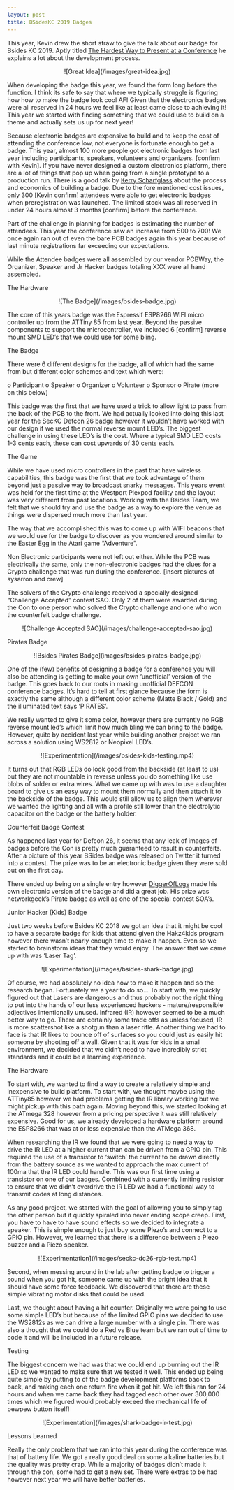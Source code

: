 ```yaml
---
layout: post
title: BSidesKC 2019 Badges
---
```


This year,  Kevin drew the short straw to give the talk about our badge for Bsides KC 2019.  Aptly titled [The Hardest Way to Present at a Conference](https://github.com/BadgePiratesLLC/BSidesKC19/blob/master/docs/BSidesKC_2019_Presentation.pptx) he explains a lot about the development process.

<p align="center">
![Great Idea](/images/great-idea.jpg)
</p>


When developing the badge this year, we found the form long before the function.  I think its safe to say that where we typically struggle is figuring how how to make the badge look cool AF!  Given that the electronics badges were all reserved in 24 hours we feel like at least came close to achieving it!  This year we started with finding something that we could use to build on a theme and actually sets us up for next year!

Because electronic badges are expensive to build and to keep the cost of attending the conference low, not everyone is fortunate enough to get a badge.  This year, almost 100 more people got electronic badges from last year including participants, speakers, volunteers and organizers. [confirm with Kevin].   If you have never designed a custom electronics platform, there are a lot of things that pop up when going from a single prototype to a production run.  There is a good talk by [Kerry Scharfglass](https://youtu.be/PUvh5-_HJJg) about the process and economics of building a badge.  Due to the fore mentioned cost issues, only 300 [Kevin confirm] attendees were able to get electronic badges when preregistration was launched.  The limited stock was all reserved in under 24 hours almost 3 months [confirm] before the conference.

Part of the challenge in planning for badges is estimating the number of attendees.  This year the conference saw an increase from 500 to 700!  We once again ran out of even the bare PCB badges again this year because of last minute registrations far exceeding our expectations.

While the Attendee badges were all assembled by our vendor PCBWay, the Organizer, Speaker and Jr Hacker badges totaling XXX were all hand assembled.

The Hardware

<p align="center">
![The Badge](/images/bsides-badge.jpg)
</p>

The core of this years badge was the Espressif ESP8266 WIFI micro controller up from the ATTiny 85 from last year.  Beyond the passive components to support the microcontroller, we included 6 [confirm] reverse mount SMD LED’s that we could use for some bling.


The Badge

There were 6 different designs for the badge, all of which had the same from but different color schemes and text which were:

o Participant
o Speaker
o Organizer
o Volunteer
o Sponsor
o Pirate (more on this below)

This badge was the first that we have used a trick to allow light to pass from the back of the PCB to the front.  We had actually looked into doing this last year for the SecKC Defcon 26 badge however it wouldn’t have worked with our design if we used the normal reverse mount LED’s.  The biggest challenge in using these LED’s is the cost.  Where a typical SMD LED costs 1-3 cents each, these can cost upwards of 30 cents each.

The Game

While we have used micro controllers in the past that have wireless capabilities, this badge was the first that we took advantage of them beyond just a passive way to broadcast snarky messages.  This years event was held for the first time at the Westport Plexpod facility and the layout was very different from past locations.  Working with the Bsides Team, we felt that we should try and use the badge as a way to explore the venue as things were dispersed much more than last year.

The way that we accomplished this was to come up with WIFI beacons that we would use for the badge to discover as you wondered around similar to the Easter Egg in the Atari game “Adventure”.

Non Electronic participants were not left out either.  While the PCB was electrically the same, only the non-electronic badges had the clues for a Crypto challenge that was run during the conference.  [insert pictures of sysarron and crew]

The solvers of the Crypto challenge received a specially designed “Challenge Accepted” contest SAO.  Only 2 of them were awarded during the Con to one person who solved the Crypto challenge and one who won the counterfeit badge challenge.

<p align="center">
![Challenge Accepted SAO](/images/challenge-accepted-sao.jpg)
</p>

Pirates Badge

<p align="center">
![Bsides Pirates Badge](images/bsides-pirates-badge.jpg)
</p>

One of the (few) benefits of designing a badge for a conference you will also be attending is getting to make your own ‘unofficial’ version of the badge.  This goes back to our roots in making unofficial DEFCON conference badges.  It’s hard to tell at first glance because the form is exactly the same although a different color scheme (Matte Black / Gold) and the illuminated text says ‘PIRATES’.

We really wanted to give it some color, however there are currently no RGB reverse mount led’s which limit how much bling we can bring to the badge. However, quite by accident last year while building another project we ran across a solution using WS2812 or Neopixel LED’s.

<p align="center">
![Experimentation](/images/bsides-kids-testing.mp4)
</p>

It turns out that RGB LEDs do look good from the backside (at least to us) but they are not mountable in reverse unless you do something like use blobs of solder or extra wires.  What we came up with was to use a daughter board to give us an easy way to mount them normally and then attach it to the backside of the badge.  This would still allow us to align them wherever we wanted the lighting and all with a profile stlll lower than the electrolytic capacitor on the badge or the battery holder.

Counterfeit Badge Contest

As happened last year for Defcon 26, it seems that any leak of images of badges before the Con is pretty much guaranteed to result in counterfeits.  After a picture of this year BSides badge was released on Twitter it turned into a contest.  The prize was to be an electronic badge given they were sold out on the first day.

There ended up being on a single entry however [DiggerOfLogs](https://twitter.com/DiggerOfLogs) made his own electronic version of the badge and did a great job.  His prize was networkgeek’s Pirate badge as well as one of the special contest SOA’s.

Junior Hacker (Kids) Badge

Just two weeks before Bsides KC 2018 we got an idea that it might be cool to have a separate badge for kids that attend given the Hakz4kids program however there wasn’t nearly enough time to make it happen.  Even so we started to brainstorm ideas that they would enjoy.  The answer that we came up with was ‘Laser Tag’.

<p align="center">
![Experimentation](/images/bsides-shark-badge.jpg)
</p>

Of course, we had absolutely no idea how to make it happen and so the research began.  Fortunately we a year to do so...  To start with, we quickly figured out that Lasers are dangerous and thus probably not the right thing to put into the hands of our less experienced  hackers - mature/responsible adjectives intentionally unused.  Infrared (IR) however seemed to be a much better way to go.  There are certainly some trade offs as unless focused, IR is more scattershot like a shotgun than a laser rifle.  Another thing we had to face is that IR likes to bounce off of surfaces so you could just as easily hit someone by shooting off a wall.  Given that it was for kids in a small environment, we decided that we didn’t need to have incredibly strict standards and it could be a learning experience.

The Hardware

To start with, we wanted to find a way to create a relatively simple and inexpensive to build platform.  To start with, we thought maybe using the ATTiny85 however we had problems getting the IR library working but we might pickup with this path again.  Moving beyond this, we started looking at the ATmega 328 however from a pricing perspective it was still relatively expensive. Good for us, we already developed a hardware platform around the ESP8266 that was at or less expensive than the ATMega 368.

When researching the IR we found that we were going to need a way to drive the IR LED at a higher current than can be driven from a GPIO pin.  This required the use of a transistor to ‘switch’ the current to be drawn directly from the battery source as we wanted to approach the max current of 100ma that the IR LED could handle.  This was our first time using a transistor on one of our badges.  Combined with a currently limiting resistor to ensure that we didn’t overdrive the IR LED we had a functional way to transmit codes at long distances.

As any good project, we started with the goal of allowing you to simply tag the other person but it quickly spiraled into never ending scope creep.  First, you have to have to have sound effects so we decided to integrate a speaker.  This is simple enough to just buy some Piezo’s and connect to a GPIO pin.  However, we learned that there is a difference between a Piezo buzzer and a Piezo speaker.

<p align="center">
![Experimentation](/images/seckc-dc26-rgb-test.mp4)
</p>

Second, when messing around in the lab after getting badge to trigger a sound when you got hit, someone came up with the bright idea that it should have some force feedback.  We discovered that there are these simple vibrating motor disks that could be used.

Last, we thought about having a hit counter.  Originally we were going to use some simple LED’s but because of the limited GPIO pins we decided to use the WS2812s as we can drive a large number with a single pin.  There was also a thought that we could do a Red vs Blue team but we ran out of time to code it and will be included in a future release.

Testing

The biggest concern we had was that we could end up burning out the IR LED so we wanted to make sure that we tested it well.  This ended up being quite simple by putting to of the badge development platforms back to back, and making each one return fire when it got hit.  We left this ran for 24 hours and when we came back they had tagged each other over 300,000 times which we figured would probably exceed the mechanical life of pewpew button itself!

<p align="center">
![Experimentation](/images/shark-badge-ir-test.jpg)
</p>

Lessons Learned

Really the only problem that we ran into this year during the conference was that of battery life.  We got a really good deal on some alkaline batteries but the quality was pretty crap.  While a majority of badges didn’t made it through the con, some had to get a new set.  There were extras to be had however next year we will have better batteries.
